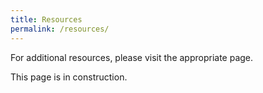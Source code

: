 ```yaml
---
title: Resources
permalink: /resources/
---
```


For additional resources, please visit the appropriate page.

This page is in construction.
